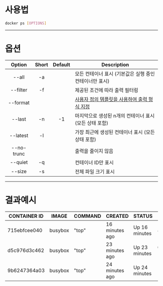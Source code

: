 # 사용법

```bash
docker ps [OPTIONS]
```

---
# 옵션

|   Option   | Short | Default | Description                                                                            |
|:----------:|:-----:|:-------:| -------------------------------------------------------------------------------------- |
|   --all    |  -a   |         | 모든 컨테이너 표시 (기본값은 실행 중인 컨테이너만 표시)                                |
|  --filter  |  -f   |         | 제공된 조건에 따라 출력 필터링                                                         |
|  --format  |       |         | [사용자 정의 템플릿을 사용하여 출력 형식 지정](https://docs.docker.com/go/formatting/) |
|   --last   |  -n   |   -1    | 마지막으로 생성된 n개의 컨테이너 표시 (모든 상태 포함)                                 |
|  --latest  |  -l   |         | 가장 최근에 생성된 컨테이너 표시 (모든 상태 포함)                                      |
| --no-trunc |       |         | 출력을 줄이지 않음                                                                     |
|  --quiet   |  -q   |         | 컨테이너 ID만 표시                                                                     |
|   --size   |  -s   |         | 전체 파일 크기 표시                                                                    |

---
# 결과예시

| CONTAINER ID | IMAGE | COMMAND | CREATED | STATUS | PORTS | NAMES |
| ------------ | ----- | ------- | ------- | ------ | ----- | ----- |
|715ebfcee040|busybox|"top"|16 minutes ago|Up 16 minutes|8080/tcp|i_am_nostalgic|
|d5c976d3c462|busybox|"top"|23 minutes ago|Up 23 minutes|0.0.0.0:32768->80/tcp|top|
|9b6247364a03|busybox|"top"|24 minutes ago|Up 24 minutes|            |nostalgic_stallman|